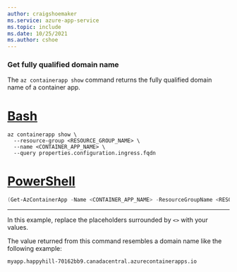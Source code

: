 ```yaml
---
author: craigshoemaker
ms.service: azure-app-service
ms.topic: include
ms.date: 10/25/2021
ms.author: cshoe
---
```


### Get fully qualified domain name

The `az containerapp show` command returns the fully qualified domain name of a container app.

# [Bash](#tab/bash)

```azurecli
az containerapp show \
  --resource-group <RESOURCE_GROUP_NAME> \
  --name <CONTAINER_APP_NAME> \
  --query properties.configuration.ingress.fqdn
```

# [PowerShell](#tab/powershell)

```powershell
(Get-AzContainerApp -Name <CONTAINER_APP_NAME> -ResourceGroupName <RESOURCE_GROUP_NAME>).Configuration.IngressFqdn
```

---

In this example, replace the placeholders surrounded by `<>` with your values.

The value returned from this command resembles a domain name like the following example:

```console
myapp.happyhill-70162bb9.canadacentral.azurecontainerapps.io
```
